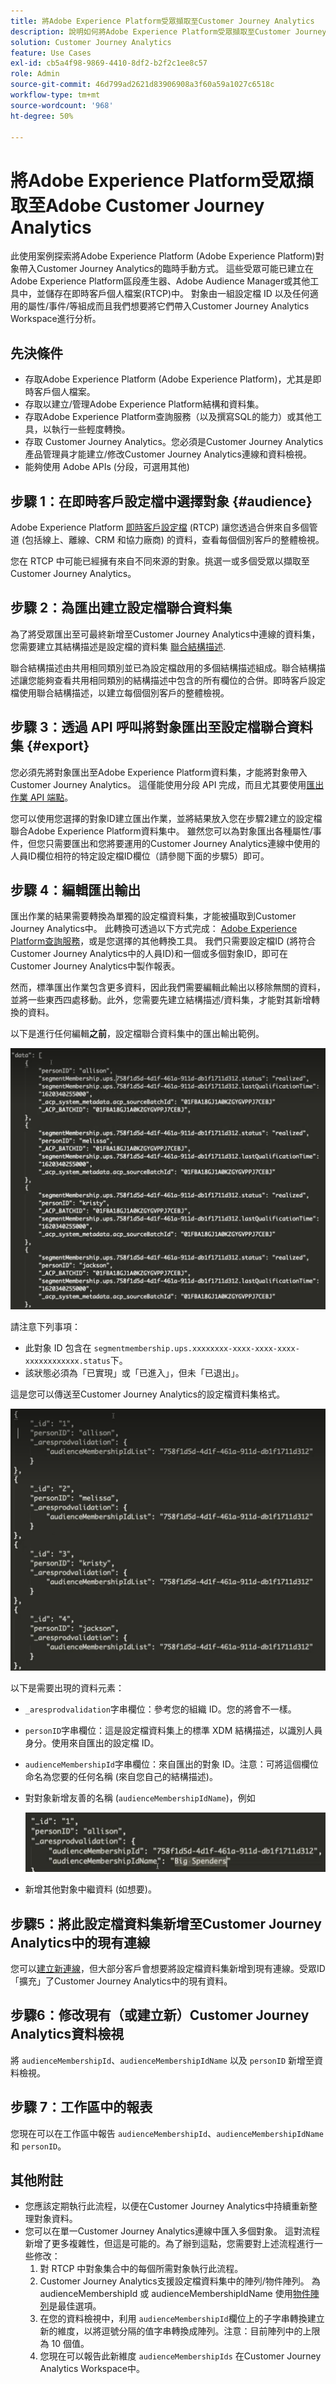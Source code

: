 ```yaml
---
title: 將Adobe Experience Platform受眾擷取至Customer Journey Analytics
description: 說明如何將Adobe Experience Platform受眾擷取至Customer Journey Analytics以供進一步分析。
solution: Customer Journey Analytics
feature: Use Cases
exl-id: cb5a4f98-9869-4410-8df2-b2f2c1ee8c57
role: Admin
source-git-commit: 46d799ad2621d83906908a3f60a59a1027c6518c
workflow-type: tm+mt
source-wordcount: '968'
ht-degree: 50%

---
```


# 將Adobe Experience Platform受眾擷取至Adobe Customer Journey Analytics

此使用案例探索將Adobe Experience Platform (Adobe Experience Platform)對象帶入Customer Journey Analytics的臨時手動方式。 這些受眾可能已建立在Adobe Experience Platform區段產生器、Adobe Audience Manager或其他工具中，並儲存在即時客戶個人檔案(RTCP)中。 對象由一組設定檔 ID 以及任何適用的屬性/事件/等組成而且我們想要將它們帶入Customer Journey Analytics Workspace進行分析。

## 先決條件

* 存取Adobe Experience Platform (Adobe Experience Platform)，尤其是即時客戶個人檔案。
* 存取以建立/管理Adobe Experience Platform結構和資料集。
* 存取Adobe Experience Platform查詢服務（以及撰寫SQL的能力）或其他工具，以執行一些輕度轉換。
* 存取 Customer Journey Analytics。您必須是Customer Journey Analytics產品管理員才能建立/修改Customer Journey Analytics連線和資料檢視。
* 能夠使用 Adobe APIs (分段，可選用其他)

## 步驟 1：在即時客戶設定檔中選擇對象 {#audience}

Adobe Experience Platform [即時客戶設定檔](https://experienceleague.adobe.com/docs/experience-platform/profile/home.html?lang=zh-Hant) (RTCP) 讓您透過合併來自多個管道 (包括線上、離線、CRM 和協力廠商) 的資料，查看每個個別客戶的整體檢視。

您在 RTCP 中可能已經擁有來自不同來源的對象。挑選一或多個受眾以擷取至Customer Journey Analytics。

## 步驟 2：為匯出建立設定檔聯合資料集

為了將受眾匯出至可最終新增至Customer Journey Analytics中連線的資料集，您需要建立其結構描述是設定檔的資料集 [聯合結構描述](https://experienceleague.adobe.com/docs/experience-platform/profile/union-schemas/union-schema.html#understanding-union-schemas).

聯合結構描述由共用相同類別並已為設定檔啟用的多個結構描述組成。聯合結構描述讓您能夠查看共用相同類別的結構描述中包含的所有欄位的合併。即時客戶設定檔使用聯合結構描述，以建立每個個別客戶的整體檢視。

## 步驟 3：透過 API 呼叫將對象匯出至設定檔聯合資料集 {#export}

您必須先將對象匯出至Adobe Experience Platform資料集，才能將對象帶入Customer Journey Analytics。 這僅能使用分段 API 完成，而且尤其要使用[匯出作業 API 端點](https://experienceleague.adobe.com/docs/experience-platform/segmentation/api/export-jobs.html)。

您可以使用您選擇的對象ID建立匯出作業，並將結果放入您在步驟2建立的設定檔聯合Adobe Experience Platform資料集中。 雖然您可以為對象匯出各種屬性/事件，但您只需要匯出和您將要運用的Customer Journey Analytics連線中使用的人員ID欄位相符的特定設定檔ID欄位（請參閱下面的步驟5）即可。

## 步驟 4：編輯匯出輸出

匯出作業的結果需要轉換為單獨的設定檔資料集，才能被攝取到Customer Journey Analytics中。  此轉換可透過以下方式完成： [Adobe Experience Platform查詢服務](https://experienceleague.adobe.com/docs/experience-platform/query/home.html?lang=zh-Hant)，或是您選擇的其他轉換工具。 我們只需要設定檔ID (將符合Customer Journey Analytics中的人員ID)和一個或多個對象ID，即可在Customer Journey Analytics中製作報表。

然而，標準匯出作業包含更多資料，因此我們需要編輯此輸出以移除無關的資料，並將一些東西四處移動。此外，您需要先建立結構描述/資料集，才能對其新增轉換的資料。

以下是進行任何編輯&#x200B;**之前**，設定檔聯合資料集中的匯出輸出範例。

![未編輯的輸出](../assets/export-unedited.png)

請注意下列事項：

* 此對象 ID 包含在 `segmentmembership.ups.xxxxxxxx-xxxx-xxxx-xxxx-xxxxxxxxxxxx.status`下。
* 該狀態必須為「已實現」或「已進入」，但未「已退出」。

這是您可以傳送至Customer Journey Analytics的設定檔資料集格式。

![已編輯的輸出](../assets/export-edited.png)

以下是需要出現的資料元素：

* `_aresprodvalidation`字串欄位：參考您的組織 ID。您的將會不一樣。
* `personID`字串欄位：這是設定檔資料集上的標準 XDM 結構描述，以識別人員身分。使用來自匯出的設定檔 ID。
* `audienceMembershipId`字串欄位：來自匯出的對象 ID。注意：可將這個欄位命名為您要的任何名稱 (來自您自己的結構描述)。
* 對對象新增友善的名稱 (`audienceMembershipIdName`)，例如

  ![友善對象名稱](../assets/audience-name.png)

* 新增其他對象中繼資料 (如想要)。

## 步驟5：將此設定檔資料集新增至Customer Journey Analytics中的現有連線

您可以[建立新連線](/help/connections/create-connection.md)，但大部分客戶會想要將設定檔資料集新增到現有連線。受眾ID「擴充」了Customer Journey Analytics中的現有資料。

## 步驟6：修改現有（或建立新）Customer Journey Analytics資料檢視

將 `audienceMembershipId`、`audienceMembershipIdName` 以及 `personID` 新增至資料檢視。

## 步驟 7：工作區中的報表

您現在可以在工作區中報告 `audienceMembershipId`、`audienceMembershipIdName` 和 `personID`。

## 其他附註

* 您應該定期執行此流程，以便在Customer Journey Analytics中持續重新整理對象資料。
* 您可以在單一Customer Journey Analytics連線中匯入多個對象。 這對流程新增了更多複雜性，但這是可能的。為了辦到這點，您需要對上述流程進行一些修改：
   1. 對 RTCP 中對象集合中的每個所需對象執行此流程。
   1. Customer Journey Analytics支援設定檔資料集中的陣列/物件陣列。 為 audienceMembershipId 或 audienceMembershipIdName 使用[物件陣列](https://experienceleague.adobe.com/docs/analytics-platform/using/cja-usecases/complex-data/object-arrays.html?lang=zh-Hant)是最佳選項。
   1. 在您的資料檢視中，利用 `audienceMembershipId`欄位上的子字串轉換建立新的維度，以將逗號分隔的值字串轉換成陣列。注意：目前陣列中的上限為 10 個值。
   1. 您現在可以報告此新維度 `audienceMembershipIds` 在Customer Journey Analytics Workspace中。
